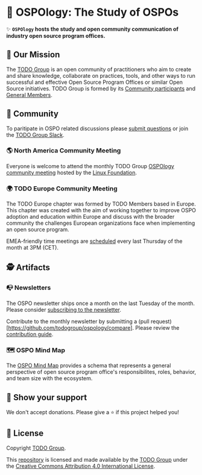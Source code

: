 # 📖 OSPOlogy: The Study of OSPOs

✨ **`OSPOlogy` hosts the study and open community communication of industry open source program offices.**

## 🚀 Our Mission

The [TODO Group](https://todogroup.org) is an open community of practitioners who aim to create and share knowledge, collaborate on practices, tools, and other ways to run successful and effective Open Source Program Offices or similar Open Source initiatives. TODO Group is formed by its [Community participants](https://todogroup.org/community) and [General Members](https://todogroup.org/members).

## 🦺 Community

To paritipate in OSPO related discussions please [submit questions](https://github.com/todogruop/ospology/discussions) or join the [TODO Group Slack](https://slack.todogroup.org).

### 🌎 North America Community Meeting

Everyone is welcome to attend the monthly TODO Group [OSPOlogy community meeting](https://community.linuxfoundation.org/todo-group/) hosted by the [Linux Foundation](https://linuxfoundation.org).

### 🌍 TODO Europe Community Meeting

The TODO Europe chapter was formed by TODO Members based in Europe. This chapter was created with the aim of working together to improve OSPO adoption and education within Europe and discuss with the broader community the challenges European organizations face when implementing an open source program.

EMEA-friendly time meetings are [scheduled](https://community.linuxfoundation.org/todo-group-europe/) every last Thursday of the month at 3PM (CET).

## 🕵️ Artifacts

### 📭 Newsletters

The OSPO newsletter ships once a month on the last Tuesday of the month. Please consider [subscribing to the newsletter](https://www.getrevue.co/profile/osponews).

Contribute to the monthly newsletter by submitting a (pull request)[https://github.com/todogroup/ospology/compare]. Please review the [contribution guide](https://github.com/todogroup/ospology/tree/main/newsletter#how-to-contribute-to-osponews).

### 🗺 OSPO Mind Map

The [OSPO Mind Map](https://github.com/todogroup/ospology/tree/main/ospo-mindmap) provides a schema that represents
a general perspective of open source program office's responsibilites, roles, behavior, and team size with the ecosystem.

## 💫 Show your support

We don't accept donations. Please give a ⭐️ if this project helped you!

## 📝 License

Copyright [TODO Group](https://todogroup.org).

This [repository](https://github.com/todogroup/ospology) is licensed and made available by the [TODO Group](https://todogroup.org) under the [Creative Commons Attribution 4.0 International License](./LICENSE).
